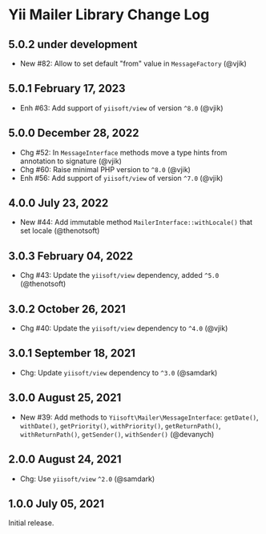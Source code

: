 # Yii Mailer Library Change Log

## 5.0.2 under development

- New #82: Allow to set default "from" value in `MessageFactory` (@vjik)

## 5.0.1 February 17, 2023

- Enh #63: Add support of `yiisoft/view` of version `^8.0` (@vjik)

## 5.0.0 December 28, 2022

- Chg #52: In `MessageInterface` methods move a type hints from annotation to signature (@vjik)
- Chg #60: Raise minimal PHP version to `^8.0` (@vjik)
- Enh #56: Add support of `yiisoft/view` of version `^7.0` (@vjik)

## 4.0.0 July 23, 2022

- New #44: Add immutable method `MailerInterface::withLocale()` that set locale (@thenotsoft)

## 3.0.3 February 04, 2022

- Chg #43: Update the `yiisoft/view` dependency, added `^5.0` (@thenotsoft)

## 3.0.2 October 26, 2021

- Chg #40: Update the `yiisoft/view` dependency to `^4.0` (@vjik)

## 3.0.1 September 18, 2021

- Chg: Update `yiisoft/view` dependency to `^3.0` (@samdark)

## 3.0.0 August 25, 2021

- New #39: Add methods to `Yiisoft\Mailer\MessageInterface`: `getDate()`, `withDate()`, `getPriority()`,
  `withPriority()`, `getReturnPath()`, `withReturnPath()`, `getSender()`, `withSender()` (@devanych)

## 2.0.0 August 24, 2021

- Chg: Use `yiisoft/view` `^2.0` (@samdark)

## 1.0.0 July 05, 2021

Initial release.
